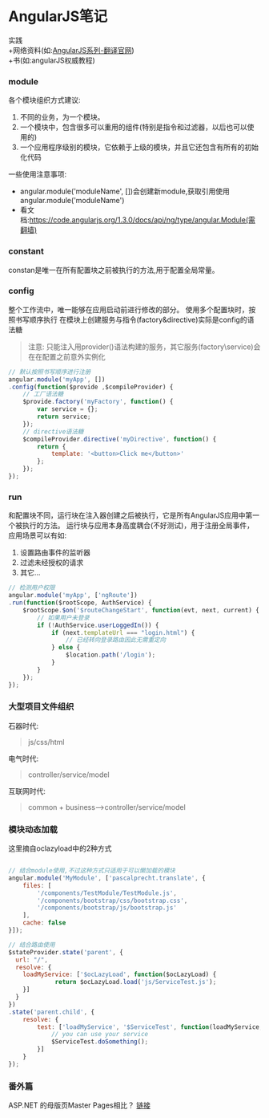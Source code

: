 # AngularJS笔记
实践  
+网络资料(如:[AngularJS系列-翻译官网](http://www.cnblogs.com/leosx/p/4048105.html))  
+书(如:angularJS权威教程)

### module
各个模块组织方式建议:
1. 不同的业务，为一个模块。
2. 一个模块中，包含很多可以重用的组件(特别是指令和过滤器，以后也可以使用的)
3. 一个应用程序级别的模块，它依赖于上级的模块，并且它还包含有所有的初始化代码  

一些使用注意事项:
* angular.module('moduleName', [])会创建新module,获取引用使用angular.module('moduleName')
* 看文档:https://code.angularjs.org/1.3.0/docs/api/ng/type/angular.Module(需翻墙)


### constant
constan是唯一在所有配置块之前被执行的方法,用于配置全局常量。

### config
整个工作流中，唯一能够在应用启动前进行修改的部分。
使用多个配置块时，按照书写顺序执行
在模块上创建服务与指令(factory&directive)实际是config的语法糖
> 注意: 只能注入用provider()语法构建的服务，其它服务(factory\service)会在在配置之前意外实例化

```javascript
// 默认按照书写顺序进行注册
angular.module('myApp', [])
.config(function($provide ,$compileProvider) {
    // 工厂语法糖
    $provide.factory('myFactory', function() {
        var service = {};
        return service;
    });
    // directive语法糖
    $compileProvider.directive('myDirective', function() {
        return {
            template: '<button>Click me</button>'
        };
    });
});
```

### run
和配置块不同，运行块在注入器创建之后被执行，它是所有AngularJS应用中第一个被执行的方法。
运行块与应用本身高度耦合(不好测试)，用于注册全局事件，应用场景可以有如:
1. 设置路由事件的监听器
2. 过滤未经授权的请求
3. 其它...

```javascript
// 检测用户权限
angular.module('myApp', ['ngRoute'])
.run(function($rootScope, AuthService) {
    $rootScope.$on('$routeChangeStart', function(evt, next, current) {
        // 如果用户未登录
        if (!AuthService.userLoggedIn()) {
            if (next.templateUrl === "login.html") {
                // 已经转向登录路由因此无需重定向
            } else {
                $location.path('/login');
            }
        }
    });
});
```

### 大型项目文件组织
石器时代:
> js/css/html

电气时代:
> controller/service/model

互联网时代:
>  common + business-->controller/service/model


### 模块动态加载
这里摘自oclazyload中的2种方式

```javascript

// 结合module使用,不过这种方式只适用于可以懒加载的模块
angular.module('MyModule', ['pascalprecht.translate', {
    files: [
        '/components/TestModule/TestModule.js',
        '/components/bootstrap/css/bootstrap.css',
        '/components/bootstrap/js/bootstrap.js'
    ],
    cache: false
}]);

// 结合路由使用
$stateProvider.state('parent', {
  url: "/",
  resolve: {
    loadMyService: ['$ocLazyLoad', function($ocLazyLoad) {
             return $ocLazyLoad.load('js/ServiceTest.js');
    }]
  }
})
.state('parent.child', {
    resolve: {
        test: ['loadMyService', '$ServiceTest', function(loadMyService, $ServiceTest) {
            // you can use your service
            $ServiceTest.doSomething();
        }]
    }
});
```

### 番外篇
ASP.NET 的母版页Master Pages相比？
[链接](http://www.oschina.net/translate/developing-a-large-scale-application-with-a-single)

